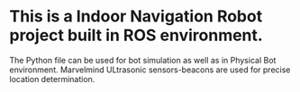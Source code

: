 # This is a Indoor Navigation Robot project built in ROS environment.
The Python file can be used for bot simulation as well as in Physical Bot environment.
Marvelmind ULtrasonic sensors-beacons are used for precise location determination.
